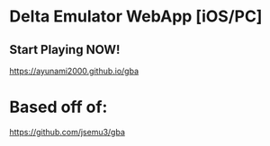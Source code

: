 # Delta Emulator WebApp [iOS/PC]
## Start Playing NOW!
https://ayunami2000.github.io/gba
# Based off of:
https://github.com/jsemu3/gba
